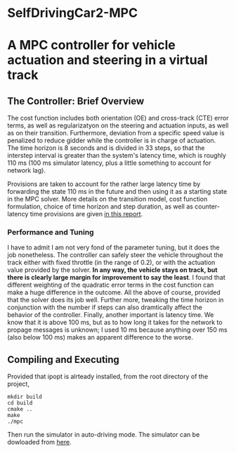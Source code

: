 # SelfDrivingCar2-MPC
# A MPC controller for vehicle actuation and steering in a virtual track

## The Controller: Brief Overview

The cost function includes both orientation (OE) and cross-track (CTE) error terms, as well as regularizatyon on the steering and actuation inputs, as well as on their transition. Furthermore, deviation from a specific speed value is penalized to reduce gidder while the controller is in charge of actuation. The time horizon is 8 seconds and is divided in 33 steps, so that the interstep interval is greater than the system's latency time, which is roughly 110 ms (100 ms simulator latency, plus a little something to account for network lag).

Provisions are taken to account for the rather large latency time by forwarding the state 110 ms in the future and then using it as a starting state in the MPC solver. More details on the transition model, cost function formulation, choice of time horizon and step duration, as well as counter-latency time provisions are given [in this report](https://github.com/terzakig/SelfDrivingCar2-MPC/blob/master/writeup_report.pdf).  

### Performance and Tuning
I have to admit I am not very fond of the parameter tuning, but it does the job nonetheless. The controller can safely steer the vehicle throughout the track either with fixed throttle (in the range of 0.2), or with the actuation value provided by the solver. __In any way, the vehicle stays on track, but there is clearly large margin for improvement to say the least__. I found that different weighting of the quadratic error terms in the cost function can make a huge difference in the outcome. All the above of course, provided that the solver does its job well. Further more, tweaking the time horizon in conjunction with the number if steps can also dramtically affect the behavior of the controller. Finally, another important is latency time. We know that it is above 100 ms, but as to how long it takes for the network to propage messages is unknown; I used 10 ms because anything over 150 ms (also below 100 ms) makes an apparent difference to the worse.    

## Compiling and Executing
Provided that ipopt is alrteady installed, from the root directory of the project,
```
mkdir build
cd build
cmake ..
make
./mpc
```
Then run the simulator in auto-driving mode. The simulator can be dowloaded from [here](https://github.com/udacity/self-driving-car-sim/releases).

